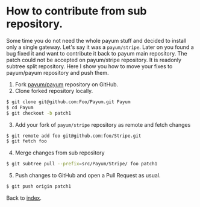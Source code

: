 # How to contribute from sub repository.

Some time you do not need the whole payum stuff and decided to install only a single gateway.
Let's say it was a `payum/stripe`.
Later on you found a bug fixed it and want to contribute it back to payum main repository.
The patch could not be accepted on payum/stripe repository. It is readonly subtree split repository.
Here I show you how to move your fixes to payum/payum repository and push them.

1. Fork [payum/payum](https://github.com/Payum/Payum#fork-destination-box) repository on GitHub.
2. Clone forked repository locally.

```bash
$ git clone git@github.com:Foo/Payum.git Payum
$ cd Payum
$ git checkout -b patch1
```

3. Add your fork of `payum/stripe` repository as remote and fetch changes

```bash
$ git remote add foo git@github.com:foo/Stripe.git
$ git fetch foo
```

4. Merge changes from sub repository

```bash
$ git subtree pull --prefix=src/Payum/Stripe/ foo patch1
```

5. Push changes to GitHub and open a Pull Request as usual.

```bash
$ git push origin patch1
```

Back to [index](index.md).
